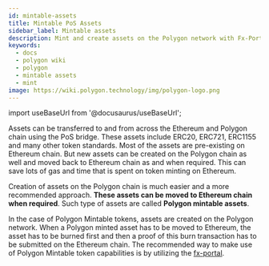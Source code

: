 ```yaml
---
id: mintable-assets
title: Mintable PoS Assets
sidebar_label: Mintable assets
description: Mint and create assets on the Polygon network with Fx-Portal.
keywords:
  - docs
  - polygon wiki
  - polygon
  - mintable assets
  - mint
image: https://wiki.polygon.technology/img/polygon-logo.png
---
```


import useBaseUrl from '@docusaurus/useBaseUrl';

Assets can be transferred to and from across the Ethereum and Polygon chain using the PoS bridge. These assets include ERC20, ERC721, ERC1155 and many other token standards. Most of the assets are pre-existing on Ethereum chain. But new assets can be created on the Polygon chain as well and moved back to Ethereum chain as and when required. This can save lots of gas and time that is spent on token minting on Ethereum.

Creation of assets on the Polygon chain is much easier and a more recommended approach. **These assets can be moved to Ethereum chain when required**. Such type of assets are called **Polygon mintable assets**.

In the case of Polygon Mintable tokens, assets are created on the Polygon network. When a Polygon minted asset has to be moved to Ethereum, the asset has to be burned first and then a proof of this burn transaction has to be submitted on the Ethereum chain. The recommended way to make use of Polygon Mintable token capabilities is by utilizing the [fx-portal](/develop/l1-l2-communication/fx-portal.md).
